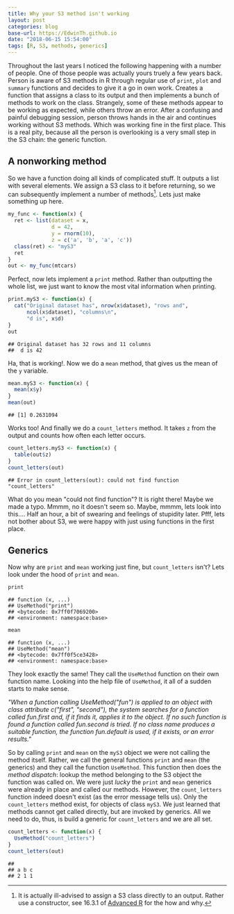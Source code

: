 ```yaml
---
title: Why your S3 method isn't working
layout: post
categories: blog
base-url: https://EdwinTh.github.io
date: "2018-06-15 15:54:00"
tags: [R, S3, methods, generics]
---
```

Throughout the last years I noticed the following happening with a number of people. One of those people was actually yours truely a few years back. Person is aware of S3 methods in R through regular use of `print`, `plot` and `summary` functions and decides to give it a go in own work. Creates a function that assigns a class to its output and then implements a bunch of methods to work on the class. Strangely, some of these methods appear to be working as expected, while others throw an error. After a confusing and painful debugging session, person throws hands in the air and continues working without S3 methods. Which was working fine in the first place. This is a real pity, because all the person is overlooking is a very small step in the S3 chain: the generic function.

## A nonworking method

So we have a function doing all kinds of complicated stuff. It outputs a list with several elements. We assign a S3 class to it before returning, so we can subsequently implement a number of methods[^1]. Lets just make something up here.


```r
my_func <- function(x) {
  ret <- list(dataset = x, 
              d = 42, 
              y = rnorm(10), 
              z = c('a', 'b', 'a', 'c'))
  class(ret) <- "myS3"
  ret
}
out <- my_func(mtcars)
```

Perfect, now lets implement a `print` method. Rather than outputting the whole list, we just want to know the most vital information when printing.


```r
print.myS3 <- function(x) {
  cat("Original dataset has", nrow(x$dataset), "rows and",
      ncol(x$dataset), "columns\n", 
      "d is", x$d)
}
out
```

```
## Original dataset has 32 rows and 11 columns
##  d is 42
```

Ha, that is working!. Now we do a `mean` method, that gives us the mean of the `y` variable.


```r
mean.myS3 <- function(x) {
  mean(x$y)
}
mean(out)
```

```
## [1] 0.2631094
```

Works too! And finally we do a `count_letters` method. It takes `z` from the output and counts how often each letter occurs.


```r
count_letters.myS3 <- function(x) {
  table(out$z)
}
count_letters(out)
```

```
## Error in count_letters(out): could not find function "count_letters"
```

What do you mean "could not find function"? It is right there! Maybe we made a typo. Mmmm, no it doesn't seem so. Maybe, mmmm, lets look into this.... Half an hour, a bit of swearing and feelings of stupidity later. Pfff, lets not bother about S3, we were happy with just using functions in the first place.

## Generics

Now why are `print` and `mean` working just fine, but `count_letters` isn't? Lets look under the hood of `print` and `mean`.


```r
print
```

```
## function (x, ...) 
## UseMethod("print")
## <bytecode: 0x7ff0f7069200>
## <environment: namespace:base>
```

```r
mean
```

```
## function (x, ...) 
## UseMethod("mean")
## <bytecode: 0x7ff0f5ce3428>
## <environment: namespace:base>
```

They look exactly the same! They call the `UseMethod` function on their own function name. Looking into the help file of `UseMethod`, it all of a sudden starts to make sense. 

*"When a function calling UseMethod("fun") is applied to an object with class attribute c("first", "second"), the system searches for a function called fun.first and, if it finds it, applies it to the object. If no such function is found a function called fun.second is tried. If no class name produces a suitable function, the function fun.default is used, if it exists, or an error results."*

So by calling `print` and `mean` on the `myS3` object we were not calling the method itself. Rather, we call the general functions `print` and `mean` (the generics) and they call the function `UseMethod`. This function then does the *method dispatch*: lookup the method belonging to the S3 object the function was called on. We were just *lucky* the `print` and `mean` generics were already in place and called our methods. However, the `count_letters` function indeed doesn't exist (as the error message tells us). Only the `count_letters` method exist, for objects of class `myS3`. We just learned that methods cannot get called directly, but are invoked by generics. All we need to do, thus, is build a generic for `count_letters` and we are all set.


```r
count_letters <- function(x) {
  UseMethod("count_letters")
}
count_letters(out)
```

```
## 
## a b c 
## 2 1 1
```

[^1]: It is actually ill-advised to assign a S3 class directly to an output. Rather use a constructor, see 16.3.1 of [Advanced R](https://adv-r.hadley.nz/s3.html) for the how and why.

